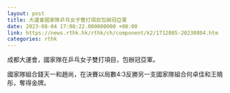 ```yaml
---
layout: post
title: 大運會國家隊乒乓女子雙打項目包辦冠亞軍
date: 2023-08-04 17:08:22.000000000 +08:00
link: https://news.rthk.hk/rthk/ch/component/k2/1712085-20230804.htm
categories: rthk
---
```


成都大運會，國家隊在乒乓女子雙打項目，包辦冠亞軍。

國家隊組合錢天一和趙尚，在決賽以局數4:3反勝另一支國家隊組合何卓佳和王曉彤，奪得金牌。
